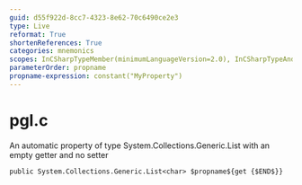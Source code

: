 ```yaml
---
guid: d55f922d-8cc7-4323-8e62-70c6490ce2e3
type: Live
reformat: True
shortenReferences: True
categories: mnemonics
scopes: InCSharpTypeMember(minimumLanguageVersion=2.0), InCSharpTypeAndNamespace(minimumLanguageVersion=2.0)
parameterOrder: propname
propname-expression: constant("MyProperty")
---
```


# pgl.c

An automatic property of type System.Collections.Generic.List<char> with an empty getter and no setter

```
public System.Collections.Generic.List<char> $propname${get {$END$}}
```
